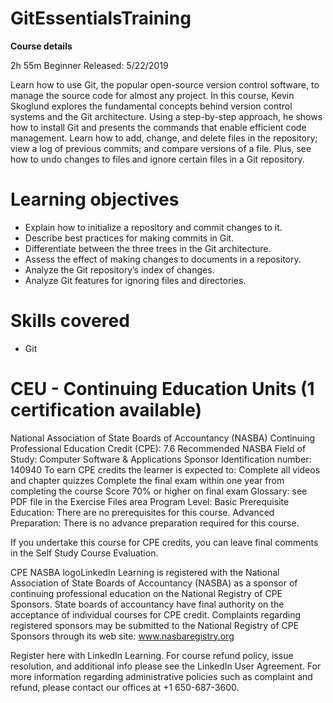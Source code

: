 # GitEssentialsTraining
**Course details**  

2h 55m
Beginner
Released: 5/22/2019  

Learn how to use Git, the popular open-source version control software, to manage the source code for almost any project. In this course, Kevin Skoglund explores the fundamental concepts behind version control systems and the Git architecture. Using a step-by-step approach, he shows how to install Git and presents the commands that enable efficient code management. Learn how to add, change, and delete files in the repository; view a log of previous commits; and compare versions of a file. Plus, see how to undo changes to files and ignore certain files in a Git repository.
# Learning objectives  

  * Explain how to initialize a repository and commit changes to it.
  * Describe best practices for making commits in Git.
  * Differentiate between the three trees in the Git architecture.
  * Assess the effect of making changes to documents in a repository.
  * Analyze the Git repository’s index of changes.
  * Analyze Git features for ignoring files and directories.  
  
# Skills covered  

  * Git  
  

# CEU - Continuing Education Units (1 certification available)  

National Association of State Boards of Accountancy (NASBA)
Continuing Professional Education Credit (CPE): 7.6
Recommended NASBA Field of Study: Computer Software & Applications
Sponsor Identification number: 140940
To earn CPE credits the learner is expected to:
Complete all videos and chapter quizzes
Complete the final exam within one year from completing the course
Score 70% or higher on final exam
Glossary: see PDF file in the Exercise Files area
Program Level: Basic
Prerequisite Education: There are no prerequisites for this course.
Advanced Preparation: There is no advance preparation required for this course.

If you undertake this course for CPE credits, you can leave final comments in the Self Study Course Evaluation.

CPE NASBA logoLinkedIn Learning is registered with the National Association of State Boards of Accountancy (NASBA) as a sponsor of continuing professional education on the National Registry of CPE Sponsors. State boards of accountancy have final authority on the acceptance of individual courses for CPE credit. Complaints regarding registered sponsors may be submitted to the National Registry of CPE Sponsors through its web site: www.nasbaregistry.org

Register here with LinkedIn Learning.
For course refund policy, issue resolution, and additional info please see the LinkedIn User Agreement. For more information regarding administrative policies such as complaint and refund, please contact our offices at +1 650-687-3600.
